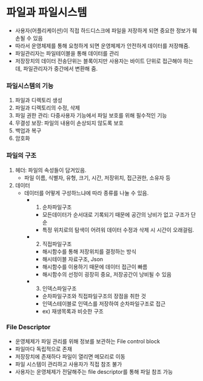 # 파일과 파일시스템

- 사용자(어플리케이션)이 직접 하드디스크에 파일을 저장하게 되면 중요한 정보가 훼손될 수 있음
- 따라서 운영체제를 통해 요청하게 되면 운영체제가 안전하게 데이터를 저장해줌.
- 파일관리자는 파일테이블을 통해 데이터를 관리
- 저장장치의 데이터 전송단위는 블록이지만 사용자는 바이트 단위로 접근해야 하는데, 파일관리자가 중간에서 변환해 줌.

### 파일시스템의 기능
1. 파일과 디렉토리 생성
2. 파일과 디렉토리의 수정, 삭제
3. 파일 권한 관리: 다중사용자 기능에서 파일 보호를 위해 필수적인 기능
4. 무결성 보장: 파일의 내용이 손상되지 않도록 보호
5. 백업과 복구
6. 암호화

### 파일의 구조
1. 헤더: 파일의 속성들이 담겨있음.
    - 파일 이름, 식별자, 유형, 크기, 시간, 저장위치, 접근권한, 소유자 등
2. 데이터
    - 데이터를 어떻게 구성하느냐에 따라 종류를 나눌 수 있음.
      - 1. 순차파일구조
        - 모든데이터가 순서대로 기록되기 때문에 공간의 낭비가 없고 구조가 단순
        - 특정 위치로의 탐색이 어려워 데이터 수정과 삭제 시 시간이 오래걸림.
      - 2. 직접파일구조
        - 해시함수를 통해 저장위치를 결정하는 방식
        - 해시테이블 자료구조, Json
        - 해시함수를 이용하기 때문에 데이터 접근이 빠름
        - 해시함수의 선정이 굉장히 중요, 저장공간이 낭비될 수 있음
      - 3. 인덱스파일구조
        - 순차파일구조와 직접파일구조의 장점을 취한 것
        - 인덱스테이블로 인덱스를 저장하여 순차파일구조로 접근
        - ex) 재생목록과 비슷한 구조
        
### File Descriptor
- 운영체제가 파일 관리를 위해 정보를 보관하는 File control block
- 파일마다 독립적으로 존재
- 저장장치에 존재하다 파일이 열리면 메모리로 이동
- 파일 시스템이 관리하고 사용자가 직접 참조 불가
- 사용자는 운영체제가 전달해주는 file descriptor를 통해 파일 참조 가능 